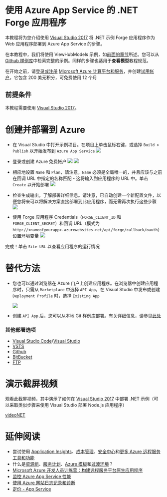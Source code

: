 # 使用 Azure App Service 的 .NET Forge 应用程序

本教程将为您介绍使用 [Visual Studio 2017](https://visualstudio.microsoft.com/vs/) 将 .NET 示例 Forge 应用程序作为 Web 应用程序部署到 Azure App Service 的步骤。

在本教程中，我们将使用 ViewHubModels 示例，如[前面的章节](/zh-CN/tutorials/viewhubmodels)所述。您可以从 [Github 样例库](https://github.com/Autodesk-Forge/learn.forge.viewhubmodels/tree/net)中检索完整的示例。同样的步骤也适用于**查看模型**教程规范。

在开始之前，请[登录或注册](https://signup.azure.com/) [Microsoft Azure 计算平台和服务](https://azure.microsoft.com/)，并创建[试用帐户](https://azure.microsoft.com/en-us/free/?cdn=disable)，它包含 200 美元积分，可免费使用 12 个月

## 前提条件

本教程需要使用 [Visual Studio 2017](https://visualstudio.microsoft.com/vs/)。

# 创建并部署到 Azure

- 在 Visual Studio 中打开示例项目。在项目上单击鼠标右键，或选择 ```Build > Publish``` 以开始发布到 ```Azure App Service``` ![](_media/deployment/azure/create_web_app_net.png)

- 登录或创建 Azure 免费帐户 ![](_media/deployment/azure/create_web_app_net_2.png) ![](_media/deployment/azure/create_web_app_net_3.png)

- 相应地设置 ```Name``` 和 ```Plan```，请注意，```Name``` 必须是全局唯一的，并且应该与之前在回调 URL 中指定的名称匹配 - 这将输入到应用程序的 URL 中。单击 ```Create``` 以开始部署 ![](_media/deployment/azure/create_web_app_net_4.png)

- 检查生成输出，了解部署详细信息。请注意，已自动创建一个新配置文件，以便您将来可以将解决方案直接部署到此应用程序，而无需再次执行这些步骤 ![](_media/deployment/azure/net_app_published_result.png)

- 使用 Forge 应用程序 Credentials（```FORGE_CLIENT_ID``` 和 ```FORGE_CLIENT_SECRET```）和回调 URL（模式为 ```http://<nameofyourapp>.azurewebsites.net/api/forge/callback/oauth```）设置环境变量 ![](_media/deployment/azure/vsAppSettings.png)

完成！单击 ```Site URL``` 以查看应用程序的运行情况

# 替代方法

- 您也可以通过浏览器在 Azure 门户上创建应用程序。在浏览器中创建应用程序时，只需从 ```Marketplace``` 中选择 ```API App```，在 Visual Studio 中发布或创建 ```Deployment Profile``` 时，选择 ```Existing App```

  ![](_media/deployment/azure/app_dashboard.png)
- 创建 ```API App``` 后，您可以从本地 Git 样例库部署。有关详细信息，请参见[此处](/zh-CN/deployment/azure/node)

### 其他部署选项
- [Visual Studio Code](https://azure.microsoft.com/en-us/blog/visual-studio-code-and-azure-app-service-a-perfect-fit/)/[Visual Studio](../node)
- [VSTS](https://docs.microsoft.com/en-us/labs/devops/deployazurefunctionswithvsts/)
- [Github](https://blogs.msdn.microsoft.com/benjaminperkins/2017/05/10/deploy-github-source-code-repositories-to-an-azure-app-service/)
- [BitBucket](https://confluence.atlassian.com/bitbucket/deploy-to-microsoft-azure-900820699.html)
- [FTP](https://docs.microsoft.com/en-us/azure/app-service/deploy-ftp)

# 演示截屏视频

观看此截屏视频，其中演示了如何在 [Visual Studio 2017](https://visualstudio.microsoft.com/vs/) 中部署 .NET 示例（可以采取类似步骤来使用 Visual Studio 部署 Node.js 应用程序）

[videoNET](https://www.youtube.com/embed/dDg-fQ7SHAQ ':include :type=iframe width=100% height=400px')

# 延伸阅读
<!--
This will be live soon (as another version of the tutorial)
- Adapt this sample app to the [.NET Core Framework](https://docs.microsoft.com/en-us/dotnet/core/) and deploy it as a [Azure Web App](/zh-CN/deployment/azure/node)
-->
- 尝试使用 [Application Insights](https://azure.microsoft.com/en-us/services/monitor/)、[成本管理](https://portal.azure.com/#blade/Microsoft_Azure_Billing/ModernBillingMenuBlade/Overview)、[安全中心](https://portal.azure.com/#blade/Microsoft_Azure_Security/SecurityMenuBlade/18)和[更多 Azure 远程服务工具和功能](https://azure.microsoft.com/en-us/services/)
- 什么是[资源组](https://docs.microsoft.com/en-us/azure/azure-resource-manager/resource-group-overview)、[服务计划](https://azure.microsoft.com/en-us/pricing/details/app-service/plans/)、[Azure 模板](https://azure.microsoft.com/en-us/resources/templates/)和[过渡环境](https://docs.microsoft.com/en-us/azure/app-service/deploy-staging-slots)？
- [Microsoft Azure 开发人员训练营：构建远程服务平台原生应用程序](https://mva.microsoft.com/en-us/training-courses/microsoft-azure-developer-camp-build-a-cloud-native-app-8299)
- [监控 Azure App Service 性能](https://docs.microsoft.com/en-us/azure/application-insights/app-insights-azure-web-apps)
- [使用 Azure 网站日志记录和诊断](https://azure.microsoft.com/en-us/resources/videos/azure-web-site-logging-and-diagnostics/)
- [定价 - App Service](https://azure.microsoft.com/en-us/pricing/details/app-service/windows/)
